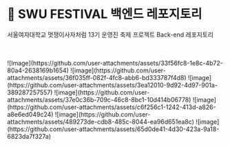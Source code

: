 # 🎪 SWU FESTIVAL 백엔드 레포지토리
서울여자대학교 멋쟁이사자처럼 13기 운영진 축제 프로젝트 Back-end 레포지토리

<br>
<br>
![Image](https://github.com/user-attachments/assets/33f56fc8-1e8c-4b72-80a4-2638169b1654)
![image](https://github.com/user-attachments/assets/36f035ff-082f-4fc8-abb6-bd333787f4d8)
![image](https://github.com/user-attachments/assets/3ea12010-9d92-4d97-901a-389287257557)
![image](https://github.com/user-attachments/assets/37e0c36b-709c-46c8-8bc1-10d414b06778)
![image](https://github.com/user-attachments/assets/c6f256c1-1242-413d-a826-a8e6ed049c24)
![image](https://github.com/user-attachments/assets/489273de-cdb8-485c-8044-ea96d651ea8c)
![image](https://github.com/user-attachments/assets/65d0de41-4d30-423a-9a18-6823da7f327a)






